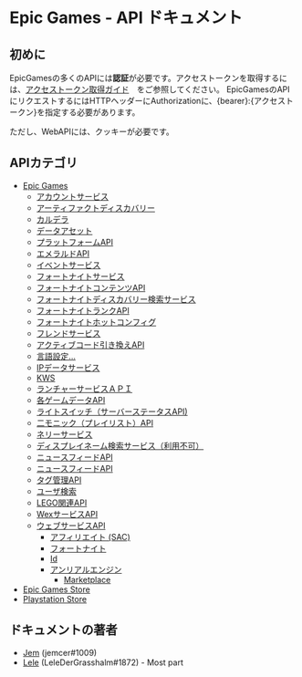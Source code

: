 # Epic Games - API ドキュメント

## 初めに


EpicGamesの多くのAPIには**認証**が必要です。アクセストークンを取得するには、[アクセストークン取得ガイド](./EpicGames/AccountService/Authentication/README.md#getting-started)　をご参照してください。
EpicGamesのAPIにリクエストするにはHTTPヘッダーにAuthorizationに、{bearer}:{アクセストークン}を指定する必要があります。

ただし、WebAPIには、クッキーが必要です。


## APIカテゴリ

- [Epic Games](./EpicGames)
  - [アカウントサービス](./EpicGames/AccountService)
  - [アーティファクトディスカバリー](./EpicGames/ArtifactDeliveryService)
  - [カルデラ](./EpicGames/CalderaService)
  - [データアセット](./EpicGames/DataAssetDirectoryService)
  - [プラットフォームAPI](./EpicGames/EGSPlatformService)
  - [エメラルドAPI](./EpicGames/EmeraldService)
  - [イベントサービス](./EpicGames/EventsService)
  - [フォートナイトサービス](./EpicGames/FN-Service)
  - [フォートナイトコンテンツAPI](./EpicGames/FN-Content)
  - [フォートナイトディスカバリー検索サービス](./EpicGames/FN-Discovery-Search-Service)
  - [フォートナイトランクAPI](./EpicGames/FN-Habanero-Service)
  - [フォートナイトホットコンフィグ](./EpicGames/FN-Hotconfig)
  - [フレンドサービス](./EpicGames/FriendsService)
  - [アクティブコード引き換えAPI](./EpicGames/FulfillmentService)
  - [言語設定...](./EpicGames/GlobalService)
  - [IPデータサービス](./EpicGames/IPDataService)
  - [KWS](./EpicGames/KWS)
  - [ランチャーサービスＡＰＩ](./EpicGames/LauncherService)
  - [各ゲームデータAPI](./EpicGames/LibraryService)
  - [ライトスイッチ（サーバーステータスAPI)](./EpicGames/LightswitchService)
  - [二モニック（プレイリスト）API](./EpicGames/LinksService)
  - [ネリーサービス](./EpicGames/NellyService)
  - [ディスプレイネーム検索サービス（利用不可）](./EpicGames/PersonaService)
  - [ニュースフィードAPI](./EpicGames/PRMDialogService)
  - [ニュースフィードAPI](./EpicGames/StatsProxyService)
  - [タグ管理API](./EpicGames/TagManagementService)
  - [ユーザ検索](./EpicGames/UserSearchService)
  - [LEGO関連API](./EpicGames/WaspService)
  - [WexサービスAPI](./EpicGames/WexService)
  - [ウェブサービスAPI](./EpicGames/Web)
    - [アフィリエイト (SAC)](./EpicGames/Web/Affiliate)
    - [フォートナイト](./EpicGames/Web/Fortnite)
    - [Id](./EpicGames/Web/Id)
    - [アンリアルエンジン](./EpicGames/Web/UE)
      - [Marketplace](./EpicGames/Web/UE/Marketplace)
- [Epic Games Store](./EpicGamesStore)
- [Playstation Store](./PlaystationStore)



## ドキュメントの著者

- [Jem](https://twitter.com/jemfleaks) (jemcer#1009)
- [Lele](https://twitter.com/lel3x) (LeleDerGrasshalm#1872) - Most part
